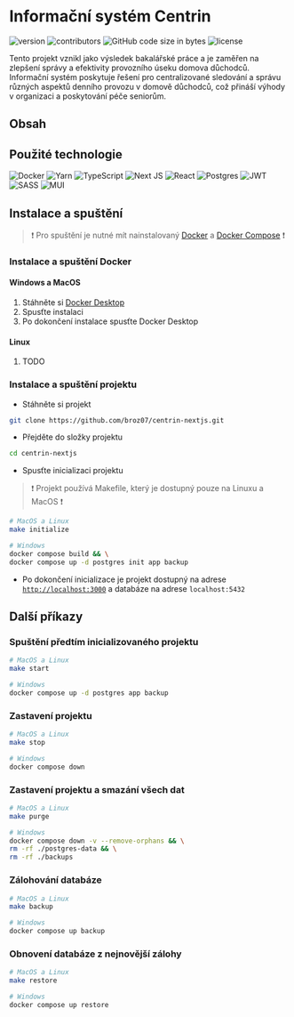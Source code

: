 # Informační systém Centrin  
![version](https://img.shields.io/badge/version-1.0.0-blue)
![contributors](https://img.shields.io/badge/contributors-1-green)
![GitHub code size in bytes](https://img.shields.io/github/languages/code-size/broz07/centrin-nextjs)
![license](https://img.shields.io/badge/license-MIT-green)


Tento projekt vznikl jako výsledek bakalářské práce a je zaměřen na zlepšení správy a efektivity provozního úseku domova důchodců. Informační systém poskytuje řešení pro centralizované sledování a správu různých aspektů denního provozu v domově důchodců, což přináší výhody v organizaci a poskytování péče seniorům.

## Obsah

## Použité technologie
![Docker](https://img.shields.io/badge/docker-%230db7ed.svg?style=for-the-badge&logo=docker&logoColor=white)
![Yarn](https://img.shields.io/badge/yarn-%232C8EBB.svg?style=for-the-badge&logo=yarn&logoColor=white)
![TypeScript](https://img.shields.io/badge/TypeScript-007ACC?style=for-the-badge&logo=typescript&logoColor=white)
![Next JS](https://img.shields.io/badge/Next-black?style=for-the-badge&logo=next.js&logoColor=white)
![React](https://img.shields.io/badge/React-20232A?style=for-the-badge&logo=react&logoColor=61DAFB)
![Postgres](https://img.shields.io/badge/postgres-%23316192.svg?style=for-the-badge&logo=postgresql&logoColor=white)
![JWT](https://img.shields.io/badge/json%20web%20tokens-323330?style=for-the-badge&logo=json-web-tokens&logoColor=pink)
![SASS](https://img.shields.io/badge/SASS-hotpink.svg?style=for-the-badge&logo=SASS&logoColor=white)
![MUI](https://img.shields.io/badge/MUI-%230081CB.svg?style=for-the-badge&logo=mui&logoColor=white)


## Instalace a spuštění

>❗ Pro spuštění je nutné mít nainstalovaný [Docker](https://www.docker.com/) a [Docker Compose](https://docs.docker.com/compose/) ❗

### Instalace a spuštění Docker

#### Windows a MacOS
1. Stáhněte si [Docker Desktop](https://www.docker.com/products/docker-desktop)
2. Spusťte instalaci
3. Po dokončení instalace spusťte Docker Desktop

#### Linux
1. TODO

### Instalace a spuštění projektu

* Stáhněte si projekt
```bash
git clone https://github.com/broz07/centrin-nextjs.git
```

* Přejděte do složky projektu
```bash
cd centrin-nextjs
```

* Spusťte inicializaci projektu
>❗ Projekt používá Makefile, který je dostupný pouze na Linuxu a MacOS ❗

```bash
# MacOS a Linux
make initialize 

# Windows
docker compose build && \
docker compose up -d postgres init app backup
```


* Po dokončení inicializace je projekt dostupný na adrese [`http://localhost:3000`](http://localhost:3000) a databáze na adrese `localhost:5432`

## Další příkazy

### Spuštění předtím inicializovaného projektu
```bash
# MacOS a Linux
make start

# Windows
docker compose up -d postgres app backup
```


### Zastavení projektu
```bash
# MacOS a Linux
make stop

# Windows
docker compose down
```

### Zastavení projektu a smazání všech dat
```bash
# MacOS a Linux
make purge

# Windows
docker compose down -v --remove-orphans && \
rm -rf ./postgres-data && \
rm -rf ./backups
```

### Zálohování databáze
```bash
# MacOS a Linux
make backup

# Windows
docker compose up backup
```

### Obnovení databáze z nejnovější zálohy
```bash
# MacOS a Linux
make restore

# Windows
docker compose up restore
```

